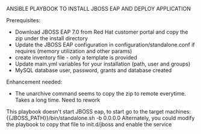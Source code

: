 ANSIBLE PLAYBOOK TO INSTALL JBOSS EAP AND DEPLOY APPLICATION

Prerequisites:
- Download JBOSS EAP 7.0 from Red Hat customer portal and copy the zip under the install directory
- Update the JBOSS EAP configuration in configuration/standalone.conf if requires (memory utilization and other params)
- create inventory file - only a template is provided
- Update main.yml variables for your installation (path, user and groups)
- MySQL database user, password, grants and database created

Enhancement needed:
- The unarchive command seems to copy the zip to remote everytime. Takes a long time. Need to rework

This playbook doesn't start JBOSS eap, to start go to the target machines: {{JBOSS_PATH}}/bin/standalone.sh -b 0.0.0.0
Alternately, you could modify the playbook to copy that file to init.d/jboss and enable the service
